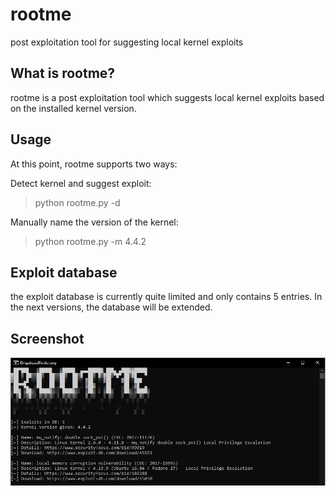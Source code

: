 # rootme
 post exploitation tool for suggesting local kernel exploits

## What is rootme?

rootme is a post exploitation tool which suggests local kernel exploits based on the installed kernel version.

## Usage

At this point, rootme supports two ways:

Detect kernel and suggest exploit:

> python rootme.py -d

Manually name the version of the kernel:

> python rootme.py -m 4.4.2

## Exploit database

the exploit database is currently quite limited and only contains 5 entries. In the next versions, the database will be extended.

## Screenshot

![Screenshot](https://github.com/pbkangafoo/rootme/blob/main/rootme_screenshot.jpg "rootme screenshot")
